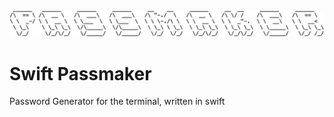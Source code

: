 <img src="passmaker.png" width="600"/>

# Swift Passmaker
Password Generator for the terminal, written in swift
